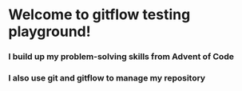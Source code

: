 # Welcome to gitflow testing playground!

### I build up my problem-solving skills from Advent of Code
### I also use git and gitflow to manage my repository
